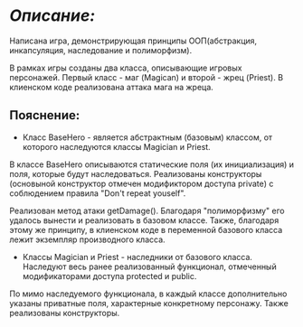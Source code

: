 # *Описание:*
Написана игра, демонстрирующая принципы ООП(абстракция, инкапсуляция, наследование и полиморфизм).

В рамках игры созданы два класса, описывающие игровых персонажей. Первый класс - маг (Magican) и второй - жрец (Priest). В клиенском коде реализована аттака мага на жреца.


## Пояснение:
* Класс BaseHero - является абстрактным (базовым) классом, от которого наследуются классы Magician и Priest.

В классе BaseHero описываются статические поля (их инициализация) и поля, которые будут наследоваться. Реализованы конструкторы (основыной конструктор отмечен модификтором доступа private) с соблюдением правила "Don't repeat youself". 

Реализован метод атаки getDamage(). Благодаря "полиморфизму" его удалось вынести и реализовать в базовом классе. Также, благодаря этому же принципу, в клиенском коде в переменной базового класса лежит экземпляр производного класса.

* Классы Magician и Priest - наследники от базового класса. Наследуют весь ранее реализованный функционал, отмеченный модификаторами доступа protected и public.

По мимо наследуемого функционала, в каждый классе дополнительно указаны приватные поля, характерные конкретному персонажу. Также реализованы конструкторы.
